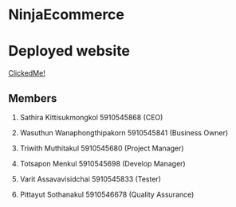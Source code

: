 # NinjaEcommerce

# Deployed website

[ClickedMe!](https://ninja-ecommerce.herokuapp.com/)

## Members

1. Sathira Kittisukmongkol 5910545868 (CEO)

2. Wasuthun Wanaphongthipakorn 5910545841 (Business Owner)

3. Triwith Muthitakul 5910545680 (Project Manager)

4. Totsapon Menkul 5910545698 (Develop Manager)

5. Varit Assavavisidchai 5910545833 (Tester)

6. Pittayut Sothanakul 5910546678 (Quality Assurance)
